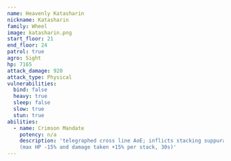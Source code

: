 ```yaml
---
name: Heavenly Katasharin
nickname: Katasharin
family: Wheel
image: katasharin.png
start_floor: 21
end_floor: 24
patrol: true
agro: Sight
hp: 7165
attack_damage: 920
attack_type: Physical
vulnerabilities:
  bind: false
  heavy: true
  sleep: false
  slow: true
  stun: true
abilities:
  - name: Crimson Mandate
    potency: n/a
    description: 'telegraphed cross line AoE; inflicts stacking suppuration
    (max HP -15% and damage taken +15% per stack, 30s)'
---
```

